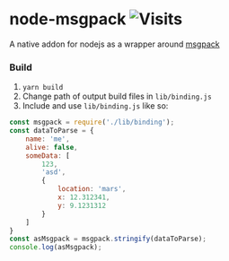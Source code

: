 # node-msgpack ![Visits](https://nkvnu62257.execute-api.ap-south-1.amazonaws.com/production?repo=node-msgpack)

A native addon for nodejs as a wrapper around [msgpack](https://github.com/t348575/msgpack)

### Build
1)  ```yarn build```
2) Change path of output build files in `lib/binding.js`
3) Include and use `lib/binding.js` like so:

```js
const msgpack = require('./lib/binding');
const dataToParse = {
    name: 'me',
    alive: false,
    someData: [
        123,
        'asd',
        {
            location: 'mars',
            x: 12.312341,
            y: 9.1231312
        }
    ]
}
const asMsgpack = msgpack.stringify(dataToParse);
console.log(asMsgpack);
```
